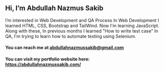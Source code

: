 ## Hi, I’m Abdullah Nazmus Sakib
I’m interested in Web Development and QA Process
In Web Development I learned HTML, CSS, Bootstrap and TailWind.
Now I'm learning JavaScript.
Along with these, In previous months I learned "How to write test case"
In QA, I'm trying to learn how to automate testing using Selenium.
#### You can reach me at abdullahnazmussakib@gmail.com
#### You can visit my portfolio website here: https://abdullahnazmussakib.com/
